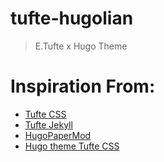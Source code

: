 # tufte-hugolian

> E.Tufte x Hugo Theme

# Inspiration From: 

- [Tufte CSS](https://github.com/edwardtufte/tufte-css)
- [Tufte Jekyll](https://github.com/clayh53/tufte-jekyll)
- [HugoPaperMod](https://github.com/adityatelange/hugo-PaperMod) 
- [Hugo theme Tufte CSS](https://github.com/alanorth/hugo-theme-tufte-css)

